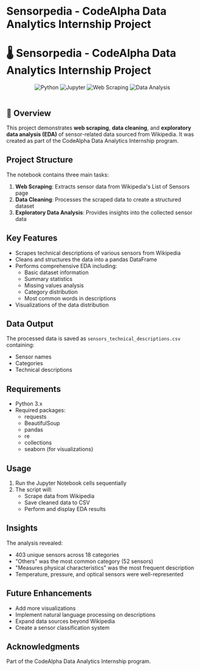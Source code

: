 # Sensorpedia - CodeAlpha Data Analytics Internship Project
# 🌡️ Sensorpedia - CodeAlpha Data Analytics Internship Project

<div align="center">
  <img src="https://img.shields.io/badge/Python-3.x-blue?logo=python" alt="Python">
  <img src="https://img.shields.io/badge/Jupyter-Notebook-orange?logo=jupyter" alt="Jupyter">
  <img src="https://img.shields.io/badge/Web-Scraping-green" alt="Web Scraping">
  <img src="https://img.shields.io/badge/Data-Analysis-yellowgreen" alt="Data Analysis">
</div>

<br>


## 🚀 Overview
This project demonstrates **web scraping**, **data cleaning**, and **exploratory data analysis (EDA)** of sensor-related data sourced from Wikipedia. It was created as part of the CodeAlpha Data Analytics Internship program.


## Project Structure
The notebook contains three main tasks:

1. **Web Scraping**: Extracts sensor data from Wikipedia's List of Sensors page
2. **Data Cleaning**: Processes the scraped data to create a structured dataset
3. **Exploratory Data Analysis**: Provides insights into the collected sensor data

## Key Features
- Scrapes technical descriptions of various sensors from Wikipedia
- Cleans and structures the data into a pandas DataFrame
- Performs comprehensive EDA including:
  - Basic dataset information
  - Summary statistics
  - Missing values analysis
  - Category distribution
  - Most common words in descriptions
- Visualizations of the data distribution

## Data Output
The processed data is saved as `sensors_technical_descriptions.csv` containing:
- Sensor names
- Categories
- Technical descriptions

## Requirements
- Python 3.x
- Required packages:
  - requests
  - BeautifulSoup
  - pandas
  - re
  - collections
  - seaborn (for visualizations)

## Usage
1. Run the Jupyter Notebook cells sequentially
2. The script will:
   - Scrape data from Wikipedia
   - Save cleaned data to CSV
   - Perform and display EDA results

## Insights
The analysis revealed:
- 403 unique sensors across 18 categories
- "Others" was the most common category (52 sensors)
- "Measures physical characteristics" was the most frequent description
- Temperature, pressure, and optical sensors were well-represented

## Future Enhancements
- Add more visualizations
- Implement natural language processing on descriptions
- Expand data sources beyond Wikipedia
- Create a sensor classification system

## Acknowledgments
Part of the CodeAlpha Data Analytics Internship program.
